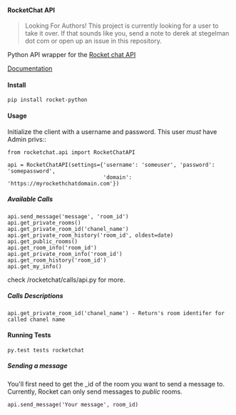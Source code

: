 #### RocketChat API

> Looking For Authors!  This project is currently looking for a user to take it over.  If that sounds like you, send a note to derek at stegelman dot com or open up an issue in this repository.

Python API wrapper for the [Rocket chat API](https://rocket.chat/docs/developer-guides/rest-api)

[Documentation](http://rocket-python.readthedocs.io/en/latest/)

#### Install

    pip install rocket-python

#### Usage

Initialize the client with a username and password.  This user *must* have Admin privs::

    from rocketchat.api import RocketChatAPI

    api = RocketChatAPI(settings={'username': 'someuser', 'password': 'somepassword',
                                  'domain': 'https://myrockethchatdomain.com'})

##### Available Calls
    api.send_message('message', 'room_id')
    api.get_private_rooms()
    api.get_private_room_id('chanel_name')
    api.get_private_room_history('room_id', oldest=date)
    api.get_public_rooms()
    api.get_room_info('room_id')
    api.get_private_room_info('room_id')
    api.get_room_history('room_id')
    api.get_my_info()

check /rocketchat/calls/api.py for more.

##### Calls Descriptions
	api.get_private_room_id('chanel_name') - Return's room identifer for called chanel name  

#### Running Tests

    py.test tests rocketchat

##### Sending a message

You'll first need to get the _id of the room you want to send a message to.  Currently, Rocket
can only send messages to *public* rooms.

    api.send_message('Your message', room_id)

